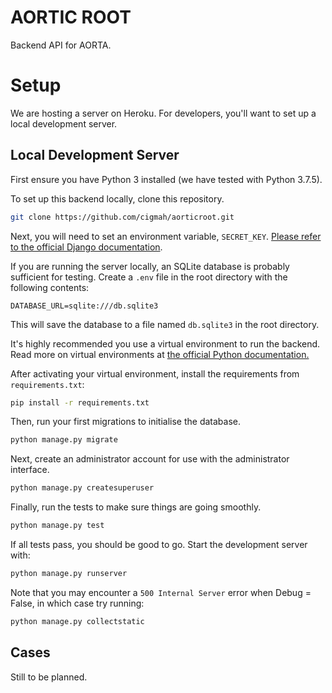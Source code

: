 # AORTIC ROOT

Backend API for AORTA.

# Setup

We are hosting a server on Heroku. For developers, you'll want to set up a local development server. 

## Local Development Server

First ensure you have Python 3 installed (we have tested with Python 3.7.5).

To set up this backend locally, clone this repository.

```sh
git clone https://github.com/cigmah/aorticroot.git
```

Next, you will need to set an environment variable, `SECRET_KEY`. 
[Please refer to the official Django documentation](https://docs.djangoproject.com/en/2.2/ref/settings/#secret-key). 

If you are running the server locally, an SQLite database is probably sufficient
for testing. Create a `.env` file in the root directory with the following
contents:

``` 
DATABASE_URL=sqlite:///db.sqlite3
```

This will save the database to a file named `db.sqlite3` in the root directory.

It's highly recommended you use a virtual environment to run the backend. 
Read more on virtual environments at [the official Python
documentation.](https://docs.python.org/3.6/tutorial/venv.html)

After activating your virtual environment, install the requirements from `requirements.txt`:

```sh
pip install -r requirements.txt
```

Then, run your first migrations to initialise the database.

``` sh
python manage.py migrate
```

Next, create an administrator account for use with the administrator interface.

``` sh
python manage.py createsuperuser
```

Finally, run the tests to make sure things are going smoothly.

``` sh
python manage.py test
```

If all tests pass, you should be good to go. Start the development server with:

``` sh
python manage.py runserver
```

Note that you may encounter a `500 Internal Server` error when Debug = False, in which case try running:

``` sh
python manage.py collectstatic
```

## Cases

Still to be planned.
